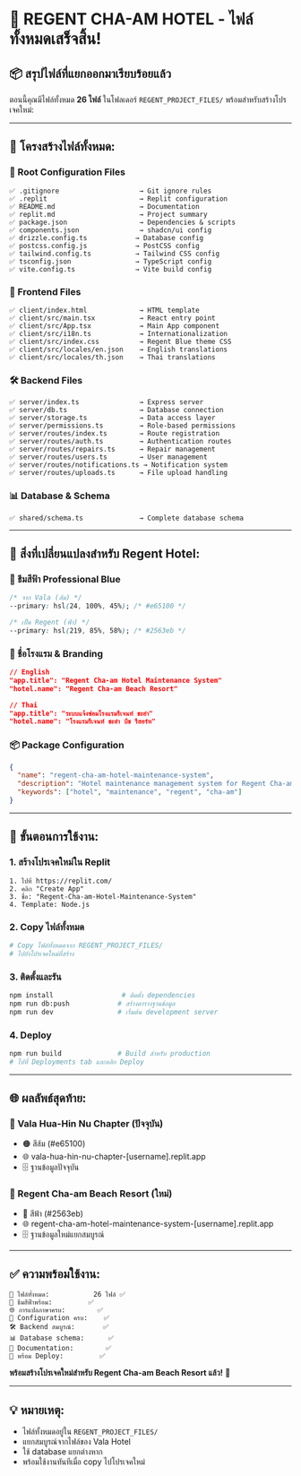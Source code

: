 # 🏨 REGENT CHA-AM HOTEL - ไฟล์ทั้งหมดเสร็จสิ้น! 

## 📦 **สรุปไฟล์ที่แยกออกมาเรียบร้อยแล้ว**

ตอนนี้คุณมีไฟล์ทั้งหมด **26 ไฟล์** ในโฟลเดอร์ `REGENT_PROJECT_FILES/` พร้อมสำหรับสร้างโปรเจคใหม่:

---

## 📁 **โครงสร้างไฟล์ทั้งหมด:**

### **🔧 Root Configuration Files**
```
✅ .gitignore                    → Git ignore rules
✅ .replit                       → Replit configuration  
✅ README.md                     → Documentation
✅ replit.md                     → Project summary
✅ package.json                  → Dependencies & scripts
✅ components.json               → shadcn/ui config
✅ drizzle.config.ts            → Database config
✅ postcss.config.js            → PostCSS config
✅ tailwind.config.ts           → Tailwind CSS config
✅ tsconfig.json                → TypeScript config
✅ vite.config.ts               → Vite build config
```

### **🎨 Frontend Files**
```
✅ client/index.html             → HTML template
✅ client/src/main.tsx           → React entry point
✅ client/src/App.tsx            → Main App component
✅ client/src/i18n.ts            → Internationalization
✅ client/src/index.css          → Regent Blue theme CSS
✅ client/src/locales/en.json    → English translations
✅ client/src/locales/th.json    → Thai translations
```

### **🛠️ Backend Files**
```
✅ server/index.ts               → Express server
✅ server/db.ts                  → Database connection
✅ server/storage.ts             → Data access layer
✅ server/permissions.ts         → Role-based permissions
✅ server/routes/index.ts        → Route registration
✅ server/routes/auth.ts         → Authentication routes
✅ server/routes/repairs.ts      → Repair management
✅ server/routes/users.ts        → User management
✅ server/routes/notifications.ts → Notification system
✅ server/routes/uploads.ts      → File upload handling
```

### **📊 Database & Schema**
```
✅ shared/schema.ts              → Complete database schema
```

---

## 🎯 **สิ่งที่เปลี่ยนแปลงสำหรับ Regent Hotel:**

### **🔵 ธีมสีฟ้า Professional Blue**
```css
/* จาก Vala (ส้ม) */
--primary: hsl(24, 100%, 45%); /* #e65100 */

/* เป็น Regent (ฟ้า) */
--primary: hsl(219, 85%, 58%); /* #2563eb */
```

### **🏨 ชื่อโรงแรม & Branding**
```json
// English
"app.title": "Regent Cha-am Hotel Maintenance System"
"hotel.name": "Regent Cha-am Beach Resort"

// Thai  
"app.title": "ระบบแจ้งซ่อมโรงแรมรีเจนท์ ชะอำ"
"hotel.name": "โรงแรมรีเจนท์ ชะอำ บีช รีสอร์ท"
```

### **📦 Package Configuration**
```json
{
  "name": "regent-cha-am-hotel-maintenance-system",
  "description": "Hotel maintenance management system for Regent Cha-am Beach Resort",
  "keywords": ["hotel", "maintenance", "regent", "cha-am"]
}
```

---

## 🚀 **ขั้นตอนการใช้งาน:**

### **1. สร้างโปรเจคใหม่ใน Replit**
```
1. ไปที่ https://replit.com/
2. คลิก "Create App" 
3. ชื่อ: "Regent-Cha-am-Hotel-Maintenance-System"
4. Template: Node.js
```

### **2. Copy ไฟล์ทั้งหมด**
```bash
# Copy ไฟล์ทั้งหมดจาก REGENT_PROJECT_FILES/ 
# ไปยังโปรเจคใหม่ที่สร้าง
```

### **3. ติดตั้งและรัน**
```bash
npm install                 # ติดตั้ง dependencies
npm run db:push            # สร้างตารางฐานข้อมูล
npm run dev                # เริ่มต้น development server
```

### **4. Deploy**
```bash
npm run build              # Build สำหรับ production
# ไปที่ Deployments tab และคลิก Deploy
```

---

## 🌐 **ผลลัพธ์สุดท้าย:**

### **🏨 Vala Hua-Hin Nu Chapter (ปัจจุบัน)**
- 🟠 สีส้ม (#e65100) 
- 🌐 vala-hua-hin-nu-chapter-[username].replit.app
- 🗄️ ฐานข้อมูลปัจจุบัน

### **🏨 Regent Cha-am Beach Resort (ใหม่)**
- 🔵 สีฟ้า (#2563eb)
- 🌐 regent-cha-am-hotel-maintenance-system-[username].replit.app  
- 🗄️ ฐานข้อมูลใหม่แยกสมบูรณ์

---

## ✅ **ความพร้อมใช้งาน:**

```
📁 ไฟล์ทั้งหมด:           26 ไฟล์ ✅
🎨 ธีมสีฟ้าพร้อม:         ✅
🌐 การแปลภาษาครบ:        ✅  
🔧 Configuration ครบ:    ✅
🛠️ Backend สมบูรณ์:       ✅
📊 Database schema:      ✅
📖 Documentation:        ✅
🚀 พร้อม Deploy:         ✅
```

**พร้อมสร้างโปรเจคใหม่สำหรับ Regent Cha-am Beach Resort แล้ว!** 🎉

---

## 💡 **หมายเหตุ:**
- ไฟล์ทั้งหมดอยู่ใน `REGENT_PROJECT_FILES/`
- แยกสมบูรณ์จากไฟล์ของ Vala Hotel
- ใช้ database แยกต่างหาก
- พร้อมใช้งานทันทีเมื่อ copy ไปโปรเจคใหม่